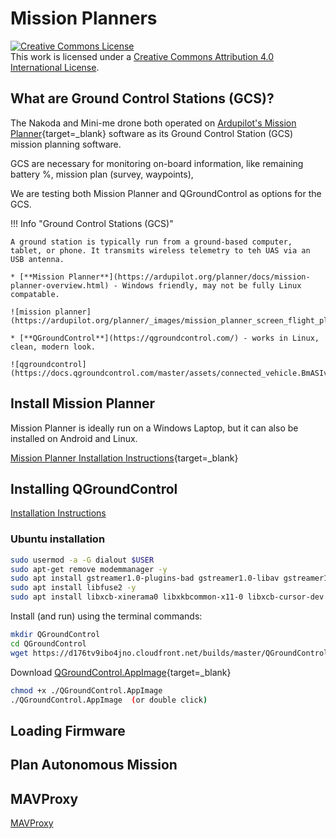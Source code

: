# Mission Planners

<a rel="license" href="http://creativecommons.org/licenses/by/4.0/"><img alt="Creative Commons License" style="border-width:0" src="https://i.creativecommons.org/l/by/4.0/88x31.png" /></a><br />This work is licensed under a <a rel="license" href="http://creativecommons.org/licenses/by/4.0/">Creative Commons Attribution 4.0 International License</a>.

## What are Ground Control Stations (GCS)?

The Nakoda and Mini-me drone both operated on [Ardupilot's Mission Planner](https://ardupilot.org/planner/docs/mission-planner-overview.html){target=_blank} software as its Ground Control Station (GCS) mission planning software.

GCS are necessary for monitoring on-board information, like remaining battery %, mission plan (survey, waypoints),  

We are testing both Mission Planner and QGroundControl as options for the GCS.

!!! Info "Ground Control Stations (GCS)"

    A ground station is typically run from a ground-based computer, tablet, or phone. It transmits wireless telemetry to teh UAS via an USB antenna.

    * [**Mission Planner**](https://ardupilot.org/planner/docs/mission-planner-overview.html) - Windows friendly, may not be fully Linux compatable.

    ![mission planner](https://ardupilot.org/planner/_images/mission_planner_screen_flight_plan.jpg)

    * [**QGroundControl**](https://qgroundcontrol.com/) - works in Linux, clean, modern look.

    ![qgroundcontrol](https://docs.qgroundcontrol.com/master/assets/connected_vehicle.BmASIvhv.jpg)

## Install Mission Planner

Mission Planner is ideally run on a Windows Laptop, but it can also be installed on Android and Linux.

[Mission Planner Installation Instructions](https://ardupilot.org/planner/docs/mission-planner-installation.html){target=_blank}

## Installing QGroundControl 

[Installation Instructions](https://docs.qgroundcontrol.com/master/en/qgc-user-guide/getting_started/download_and_install.html)


### Ubuntu installation

```sh
sudo usermod -a -G dialout $USER
sudo apt-get remove modemmanager -y
sudo apt install gstreamer1.0-plugins-bad gstreamer1.0-libav gstreamer1.0-gl -y
sudo apt install libfuse2 -y
sudo apt install libxcb-xinerama0 libxkbcommon-x11-0 libxcb-cursor-dev -y
```


Install (and run) using the terminal commands:

```sh
mkdir QGroundControl
cd QGroundControl
wget https://d176tv9ibo4jno.cloudfront.net/builds/master/QGroundControl-x86_64.AppImage
```

Download [QGroundControl.AppImage](https://d176tv9ibo4jno.cloudfront.net/builds/master/QGroundControl-x86_64.AppImage){target=_blank}

```sh
chmod +x ./QGroundControl.AppImage
./QGroundControl.AppImage  (or double click)
```

## Loading Firmware

## Plan Autonomous Mission

## MAVProxy

[MAVProxy](https://ardupilot.org/mavproxy/)